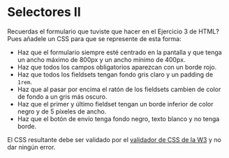 # Selectores II

Recuerdas el formulario que tuviste que hacer en el Ejercicio 3 de HTML? Pues añadele un CSS para que se represente de esta forma:

- Haz que el formulario siempre esté centrado en la pantalla y que tenga un ancho máximo de 800px y un ancho mínimo de 400px.
- Haz que todos los campos obligatorios aparezcan con un borde rojo.
- Haz que todos los fieldsets tengan fondo gris claro y un padding de `1rem`.
- Haz que al pasar por encima el ratón de los fieldsets cambien de color de fondo a un gris más oscuro.
- Haz que el primer y último fieldset tengan un borde inferior de color negro y de 5 píxeles de ancho.
- Haz que el botón de envío tenga fondo negro, texto blanco y no tenga borde.

El CSS resultante debe ser validado por el [validador de CSS de la W3](https://jigsaw.w3.org/css-validator/#validate_by_input) y no dar ningún error.

